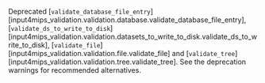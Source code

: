 Deprecated
[`validate_database_file_entry`][input4mips_validation.validation.database.validate_database_file_entry],
[`validate_ds_to_write_to_disk`][input4mips_validation.validation.datasets_to_write_to_disk.validate_ds_to_write_to_disk],
[`validate_file`][input4mips_validation.validation.file.validate_file]
and [`validate_tree`][input4mips_validation.validation.tree.validate_tree].
See the deprecation warnings for recommended alternatives.
